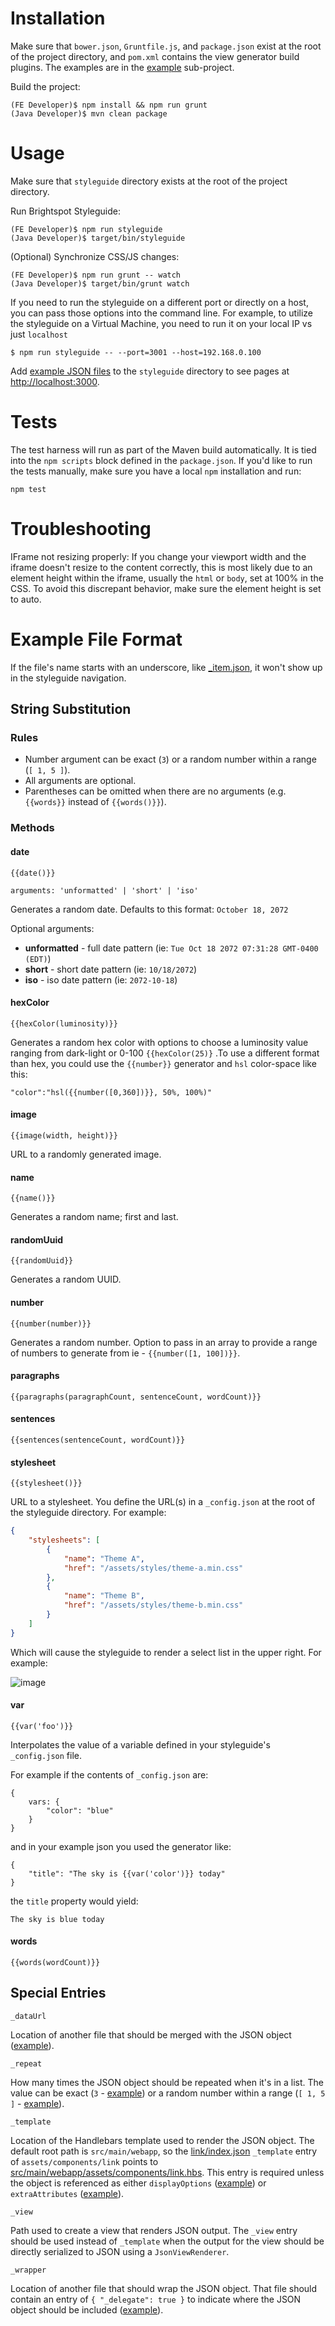 # Installation

Make sure that `bower.json`, `Gruntfile.js`, and `package.json` exist at the
root of the project directory, and `pom.xml` contains the view generator build
plugins. The examples are in the [example](example) sub-project.

Build the project:

    (FE Developer)$ npm install && npm run grunt
    (Java Developer)$ mvn clean package

# Usage

Make sure that `styleguide` directory exists at the root of the project
directory.

Run Brightspot Styleguide:

    (FE Developer)$ npm run styleguide
    (Java Developer)$ target/bin/styleguide

(Optional) Synchronize CSS/JS changes:

    (FE Developer)$ npm run grunt -- watch
    (Java Developer)$ target/bin/grunt watch

If you need to run the styleguide on a different port or directly on a host, you can pass those options into the command line. For example, to utilize the styleguide on a Virtual Machine, you need to run it on your local IP vs just `localhost`

    $ npm run styleguide -- --port=3001 --host=192.168.0.100

Add [example JSON files](example/styleguide) to the `styleguide`
directory to see pages at [http://localhost:3000](http://localhost:3000).

# Tests

The test harness will run as part of the Maven build automatically. It is tied into the `npm scripts` block defined in the `package.json`. If you'd like to run the tests manually, make sure you have a local `npm` installation and run:

`npm test`

# Troubleshooting

IFrame not resizing properly:
If you change your viewport width and the iframe doesn't resize to the content correctly, this is most likely due to an element height within the iframe, usually the `html` or `body`, set at 100% in the CSS. To avoid this discrepant behavior, make sure the element height is set to auto.

# Example File Format

If the file's name starts with an underscore, like [_item.json](components/list/_item.json),
it won't show up in the styleguide navigation.

## String Substitution

### Rules

- Number argument can be exact (`3`) or a random number within a range
  (`[ 1, 5 ]`).
- All arguments are optional.
- Parentheses can be omitted when there are no arguments (e.g. `{{words}}`
  instead of `{{words()}}`).

### Methods

#### date

```
{{date()}}

arguments: 'unformatted' | 'short' | 'iso'
```

Generates a random date. Defaults to this format: `October 18, 2072`

Optional arguments:
 - **unformatted** - full date pattern (ie: `Tue Oct 18 2072 07:31:28 GMT-0400 (EDT)`)
 - **short** - short date pattern (ie: `10/18/2072`)
 - **iso** - iso date pattern (ie: `2072-10-18`)

#### hexColor

```
{{hexColor(luminosity)}}
```

Generates a random hex color with options to choose a luminosity value ranging from dark-light or 0-100 `{{hexColor(25)}`
.To use a different format than hex, you could use the `{{number}}` generator and `hsl` color-space like this:

`"color":"hsl({{number([0,360])}}, 50%, 100%)"`

#### image

```
{{image(width, height)}}
```

URL to a randomly generated image.

#### name

```
{{name()}}
```

Generates a random name; first and last.

#### randomUuid

```
{{randomUuid}}
```

Generates a random UUID.

#### number

```
{{number(number)}}
```

Generates a random number. Option to pass in an array to provide a range of numbers to generate from ie - `{{number([1, 100])}}`.

#### paragraphs

```
{{paragraphs(paragraphCount, sentenceCount, wordCount)}}
```

#### sentences

```
{{sentences(sentenceCount, wordCount)}}
```

#### stylesheet

```
{{stylesheet()}}
```

URL to a stylesheet. You define the URL(s) in a `_config.json` at the root of the styleguide directory.
For example:

```json
{
    "stylesheets": [
        {
            "name": "Theme A",
            "href": "/assets/styles/theme-a.min.css"
        },
        {
            "name": "Theme B",
            "href": "/assets/styles/theme-b.min.css"
        }
    ]
}
```

Which will cause the styleguide to render a select list in the upper right. For example:

![image](https://cldup.com/9ACNTLyBkb.png)

#### var

```
{{var('foo')}}
```

Interpolates the value of a variable defined in your styleguide's `_config.json` file.

For example if the contents of `_config.json` are:
```
{
    vars: {
        "color": "blue"
    }
}
```

and in your example json you used the generator like:

```
{
    "title": "The sky is {{var('color')}} today"
}
```

the `title` property would yield:

`The sky is blue today`

#### words

```
{{words(wordCount)}}
```

## Special Entries

`_dataUrl`

Location of another file that should be merged with the JSON object ([example](components/list/three-items.json)).

`_repeat`

How many times the JSON object should be repeated when it's in a list.
The value can be exact (`3` - [example](components/list/three-items.json))
or a random number within a range (`[ 1, 5 ]` - [example](components/list/many-items.json)).

`_template`

Location of the Handlebars template used to render the JSON object.
The default root path is `src/main/webapp`, so the [link/index.json](components/link/index.json)
`_template` entry of `assets/components/link` points to [src/main/webapp/assets/components/link.hbs](../src/main/webapp/assets/components/link.hbs).
This entry is required unless the object is referenced as either
`displayOptions` ([example](components/list/three-items.json)) or
`extraAttributes` ([example](components/link/index.json)).

`_view`

Path used to create a view that renders JSON output. The `_view` entry should be used instead of `_template` when the
output for the view should be directly serialized to JSON using a `JsonViewRenderer`.

`_wrapper`

Location of another file that should wrap the JSON object. That file should
contain an entry of `{ "_delegate": true }` to indicate where the JSON object
should be included ([example](components/link/index.json)).
